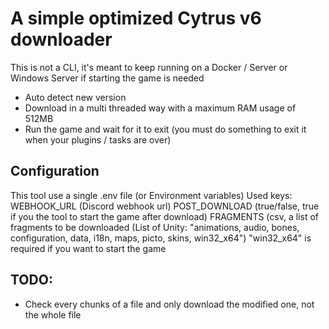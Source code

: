 # A simple optimized Cytrus v6 downloader

This is not a CLI, it's meant to keep running on a Docker / Server or Windows Server if starting the game is needed

- Auto detect new version
- Download in a multi threaded way with a maximum RAM usage of 512MB
- Run the game and wait for it to exit (you must do something to exit it when your plugins / tasks are over)

## Configuration
This tool use a single .env file (or Environment variables) 
Used keys:
     WEBHOOK_URL (Discord webhook url)
     POST_DOWNLOAD (true/false, true if you the tool to start the game after download)
     FRAGMENTS (csv, a list of fragments to be downloaded (List of Unity: "animations, audio, bones, configuration, data, i18n, maps, picto, skins, win32_x64")
"win32_x64" is required if you want to start the game

## TODO: 
- Check every chunks of a file and only download the modified one, not the whole file

